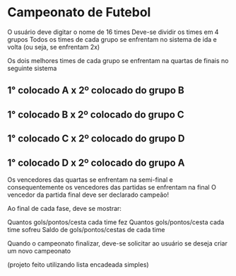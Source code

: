 # Campeonato de Futebol

O usuário deve digitar o nome de 16 times
Deve-se dividir os times em 4 grupos
Todos os times de cada grupo se enfrentam no sistema de ida e volta (ou seja, se enfrentam 2x)


Os dois melhores times de cada grupo se enfrentam na quartas de finais no seguinte sistema
##  1° colocado  A x 2º colocado do grupo B
##  1° colocado  B  x 2º colocado do grupo C
## 1° colocado  C x 2º colocado do grupo D
## 1° colocado  D x 2º colocado do grupo A

Os vencedores das quartas se enfrentam na semi-final e consequentemente os vencedores das partidas se enfrentam na final
O vencedor da partida final deve ser declarado campeão!

Ao final de cada fase, deve se mostrar:

Quantos gols/pontos/cesta cada time fez
Quantos gols/pontos/cesta cada time sofreu
Saldo de gols/pontos/cestas de cada time

Quando o campeonato finalizar, deve-se solicitar ao usuário se deseja criar um novo campeonato

(projeto feito utilizando lista encadeada simples)
